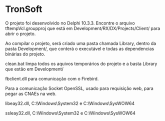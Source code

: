 # TronSoft

O projeto foi desenvolvido no Delphi 10.3.3.
Encontre o arquivo tftempVcl.groupproj que está em Development/RX/DX/Projects/Client/ para abrir o projeto.

Ao compilar o projeto, será criado uma pasta chamada Library, dentro da pasta Development/, que conterá o executável e todas as dependencias binárias do projeto.

clean.bat limpa todos os aquivos temporários do projeto e a basta Library que estão em Development/

fbclient.dll para comunicação com o Firebird.

Para a comunicação Socket OpenSSL, usado para requisição web, para pegar as CNAEs na web.

libeay32.dll, C:\Windows\System32 e C:\Windows\SysWOW64

ssleay32.dll, C:\Windows\System32 e C:\Windows\SysWOW64
